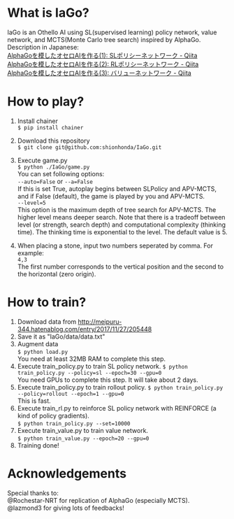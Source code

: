 # What is IaGo?
IaGo is an Othello AI using SL(supervised learning) policy network, value network, and MCTS(Monte Carlo tree search) inspired by AlphaGo.  
Description in Japanese:  
[AlphaGoを模したオセロAIを作る(1): SLポリシーネットワーク - Qiita](https://qiita.com/shionhonda/items/7a3eb79f55299e743630)  
[AlphaGoを模したオセロAIを作る(2): RLポリシーネットワーク - Qiita](https://qiita.com/shionhonda/items/56e37872419a3c79b3aa)  
[AlphaGoを模したオセロAIを作る(3): バリューネットワーク - Qiita](https://qiita.com/shionhonda/items/7dce679b385f738a0dcb)  

# How to play?  
1. Install chainer  
`$ pip install chainer`  

2. Download this repository  
`$ git clone git@github.com:shionhonda/IaGo.git`  

3. Execute game.py  
`$ python ./IaGo/game.py`  
You can set following options:  
`--auto=False` or `--a=False`  
If this is set True, autoplay begins between SLPolicy and APV-MCTS, and if False (default), the game is played by you and APV-MCTS.  
`--level=5`  
This option is the maximum depth of tree search for APV-MCTS. The higher level means deeper search. Note that there is a tradeoff between level (or strength, search depth) and computational complexity (thinking time). The thinking time is exponential to the level. The default value is 5.  
4. When placing a stone, input two numbers seperated by comma. For example:  
`4,3`  
The first number corresponds to the vertical position and the second to the horizontal (zero origin).

# How to train?
1. Download data from <http://meipuru-344.hatenablog.com/entry/2017/11/27/205448>
2. Save it as "IaGo/data/data.txt"    
3. Augment data  
`$ python load.py`  
You need at least 32MB RAM to complete this step.  
4. Execute train_policy.py to train SL policy network.
`$ python train_policy.py --policy=sl --epoch=30 --gpu=0`  
You need GPUs to complete this step. It will take about 2 days.
5. Execute train_policy.py to train rollout policy.
`$ python train_policy.py --policy=rollout --epoch=1 --gpu=0`  
This is fast.  
6. Execute train_rl.py to reinforce SL policy network with REINFORCE (a kind of policy gradients).  
`$ python train_policy.py --set=10000`
7. Execute train_value.py to train value network.  
`$ python train_value.py --epoch=20 --gpu=0`  
8. Training done!

# Acknowledgements  
Special thanks to:  
@Rochestar-NRT for replication of AlphaGo (especially MCTS).  
@lazmond3 for giving lots of feedbacks!
